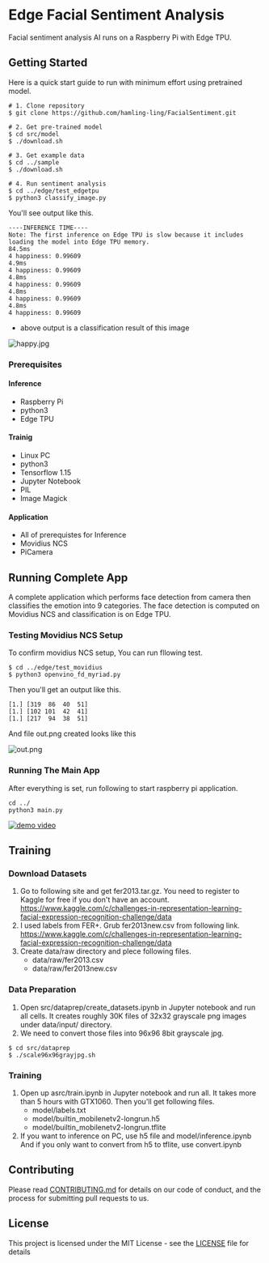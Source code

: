 # Edge Facial Sentiment Analysis

Facial sentiment analysis AI runs on a Raspberry Pi with Edge TPU.

## Getting Started

Here is a quick start guide to run with minimum effort using pretrained model.

```
# 1. Clone repository
$ git clone https://github.com/hamling-ling/FacialSentiment.git

# 2. Get pre-trained model
$ cd src/model
$ ./download.sh

# 3. Get example data
$ cd ../sample
$ ./download.sh

# 4. Run sentiment analysis
$ cd ../edge/test_edgetpu
$ python3 classify_image.py
```
You'll see output like this.
```
----INFERENCE TIME----
Note: The first inference on Edge TPU is slow because it includes loading the model into Edge TPU memory.
84.5ms
4 happiness: 0.99609
4.9ms
4 happiness: 0.99609
4.8ms
4 happiness: 0.99609
4.8ms
4 happiness: 0.99609
4.8ms
4 happiness: 0.99609
```

* above output is a classification result of this image

![happy.jpg](https://hailing-ling-public.s3-ap-northeast-1.amazonaws.com/GitHub/fascialsentiment/sample/happy.jpg "happy face")

### Prerequisites

#### Inference

- Raspberry Pi
- python3
- Edge TPU

#### Trainig

- Linux PC
- python3
- Tensorflow 1.15
- Jupyter Notebook
- PIL
- Image Magick

#### Application

- All of prerequistes for Inference
- Movidius NCS
- PiCamera

## Running Complete App

A complete application which performs face detection from camera then classifies the emotion into 9 categories. The face detection is computed on Movidius NCS and classification is on Edge TPU.

### Testing Movidius NCS Setup

To confirm movidius NCS setup, You can run fllowing test.

```
$ cd ../edge/test_movidius
$ python3 openvino_fd_myriad.py
```

Then you'll get an output like this.
```
[1.] [319  86  40  51]
[1.] [102 101  42  41]
[1.] [217  94  38  51]
```
And file out.png created looks like this

![out.png](https://hailing-ling-public.s3-ap-northeast-1.amazonaws.com/GitHub/fascialsentiment/output/out.png "face detection")

### Running The Main App

After everything is set, run following to start raspberry pi application.
```
cd ../
python3 main.py
```

[![demo video](http://img.youtube.com/vi/6V4uWtrVqx0/0.jpg)](http://www.youtube.com/watch?v=6V4uWtrVqx0 "demo video")

## Training

### Download Datasets

1. Go to following site and get fer2013.tar.gz. You need to register to Kaggle for free if you don't have an account.
   https://www.kaggle.com/c/challenges-in-representation-learning-facial-expression-recognition-challenge/data
2. I used labels from FER+. Grub fer2013new.csv from following link.
   https://www.kaggle.com/c/challenges-in-representation-learning-facial-expression-recognition-challenge/data
3. Create data/raw directory and plece following files.
   - data/raw/fer2013.csv
   - data/raw/fer2013new.csv

### Data Preparation
1. Open src/dataprep/create_datasets.ipynb in Jupyter notebook and run all cells.
   It creates roughly 30K files of 32x32 grayscale png images under data/input/ directory.
2. We need to convert those files into 96x96 8bit grayscale jpg.
```
$ cd src/dataprep
$ ./scale96x96grayjpg.sh
```
### Training
1. Open up asrc/train.ipynb in Jupyter notebook and run all. It takes more than 5 hours with GTX1060.
   Then you'll get following files.
   - model/labels.txt
   - model/builtin_mobilenetv2-longrun.h5
   - model/builtin_mobilenetv2-longrun.tflite
2. If you want to inference on PC, use h5 file and model/inference.ipynb
   And if you only want to convert from h5 to tflite, use convert.ipynb

## Contributing

Please read [CONTRIBUTING.md](https://gist.github.com/PurpleBooth/b24679402957c63ec426) for details on our code of conduct, and the process for submitting pull requests to us.

## License

This project is licensed under the MIT License - see the [LICENSE](LICENSE) file for details

